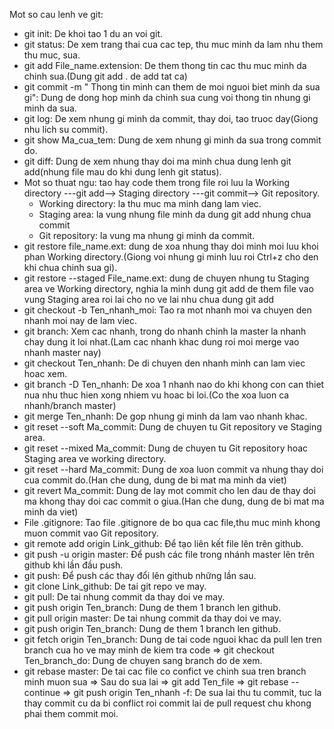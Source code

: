Mot so cau lenh ve git:
- git init: De khoi tao 1 du an voi git.
- git status: De xem trang thai cua cac tep, thu muc minh da lam nhu them thu muc, sua.
- git add File_name.extension: De them thong tin cac thu muc minh da chinh sua.(Dung git add . de add tat ca)
- git commit -m " Thong tin minh can them de moi nguoi biet minh da sua gi": Dung de dong hop minh da chinh sua cung voi thong tin nhung gi minh da sua.
- git log: De xem nhung gi minh da commit, thay doi, tao truoc day(Giong nhu lich su commit).
- git show Ma_cua_tem: Dung de xem nhung gi minh da sua trong commit do.
- git diff: Dung de xem nhung thay doi ma minh chua dung lenh git add(nhung file mau do khi dung lenh git status).
- Mot so thuat ngu: tao hay code them trong file roi luu la Working directory ---git add--> Staging directory ---git commit--> Git repository.
	+ Working directory: la thu muc ma minh dang lam viec.
	+ Staging area: la vung nhung file minh da dung git add nhung chua commit
	+ Git repository: la vung ma nhung gi minh da commit.
- git restore file_name.ext: dung de xoa nhung thay doi minh moi luu khoi phan Working directory.(Giong voi nhung gi minh luu roi Ctrl+z cho den khi chua chinh sua gi).
- git restore --staged File_name.ext: dung de chuyen nhung tu Staging area ve Working directory, nghia la minh dung git add de them file vao vung Staging area roi lai cho no ve lai nhu chua dung git add
- git checkout -b Ten_nhanh_moi: Tao ra mot nhanh moi va chuyen den nhanh moi nay de lam viec.
- git branch: Xem cac nhanh, trong do nhanh chinh la master la nhanh chay dung it loi nhat.(Lam cac nhanh khac dung roi moi merge vao nhanh master nay)
- git checkout Ten_nhanh: De di chuyen den nhanh minh can lam viec hoac xem.
- git branch -D Ten_nhanh: De xoa 1 nhanh nao do khi khong con can thiet nua nhu thuc hien xong nhiem vu hoac bi loi.(Co the xoa luon ca nhanh/branch master)
- git merge Ten_nhanh: De gop nhung gi minh da lam vao nhanh khac.
- git reset --soft Ma_commit: Dung de chuyen tu Git repository ve Staging area.
- git reset --mixed Ma_commit: Dung de chuyen tu Git repository hoac Staging area ve working directory.
- git reset --hard Ma_commit: Dung de xoa luon commit va nhung thay doi cua commit do.(Han che dung, dung de bi mat ma minh da viet)
- git revert Ma_commit: Dung de lay mot commit cho len dau de thay doi ma khong thay doi cac commit o giua.(Han che dung, dung de bi mat ma minh da viet)
- File .gitignore: Tao file .gitignore de bo qua cac file,thu muc minh khong muon commit vao Git repository.
- git remote add origin Link_github: Để tạo liên kết file lên trên github.
- git push -u origin master: Để push các file trong nhánh master lên trên github khi lần đầu push.
- git push: Để push các thay đổi lên github những lần sau.
- git clone Link_github: De tai git repo ve may.
- git pull: De tai nhung commit da thay doi ve may.
- git push origin Ten_branch: Dung de them 1 branch len github.
- git pull origin master: De tai nhung commit da thay doi ve may.
- git push origin Ten_branch: Dung de them 1 branch len github.
- git fetch origin Ten_branch: Dung de tai code nguoi khac da pull len tren branch cua ho ve may minh de kiem tra code => git checkout Ten_branch_do: Dung de chuyen sang branch do de xem.
- git rebase master: De tai cac file co confict ve chinh sua tren branch minh muon sua => Sau do sua lai => git add Ten_file => git rebase --continue => git push origin Ten_nhanh -f: De sua lai thu tu commit, tuc la thay commit cu da bi conflict roi commit lai de pull request chu khong phai them commit moi.

